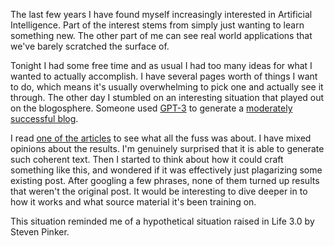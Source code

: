 The last few years I have found myself increasingly interested in Artificial Intelligence.  Part of the interest stems from simply just wanting to learn something new.  The other part of me can see real world applications that we've barely scratched the surface of. 

Tonight I had some free time and as usual I had too many ideas for what I wanted to actually accomplish. I have several pages worth of things I want to do, which means it's usually overwhelming to pick one and actually see it through.  The other day  I stumbled on an interesting situation that played out on the blogosphere.  Someone used [GPT-3](https://en.wikipedia.org/wiki/GPT-3) to generate a [moderately successful blog](https://liamp.substack.com/p/my-gpt-3-blog-got-26-thousand-visitors).  

I read [one of the articles](https://adolos.substack.com/p/feeling-unproductive-maybe-you-should) to see what all the fuss was about.  I have mixed opinions about the results.  I'm genuinely surprised that it is able to generate such coherent text.  Then I started to think about how it could craft something like this, and wondered if it was effectively just plagarizing some existing post.  After googling a few phrases, none of them turned up results that weren't the original post.  It would be interesting to dive deeper in to how it works and what source material it's been training on.  

This situation reminded me of a hypothetical situation raised in Life 3.0 by Steven Pinker.

